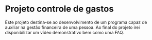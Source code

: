 # Projeto controle de gastos
Este projeto destina-se ao desenvolvimento de um programa capaz de auxiliar na gestão financeira de uma pessoa. Ao final do projeto irei disponibilizar um vídeo demonstrativo bem como uma FAQ.